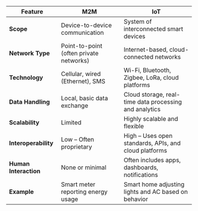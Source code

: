 | Feature               | **M2M**                                 | **IoT**                                                |
| --------------------- | --------------------------------------- | ------------------------------------------------------ |
| **Scope**             | Device-to-device communication          | System of interconnected smart devices                 |
| **Network Type**      | Point-to-point (often private networks) | Internet-based, cloud-connected networks               |
| **Technology**        | Cellular, wired (Ethernet), SMS         | Wi-Fi, Bluetooth, Zigbee, LoRa, cloud platforms        |
| **Data Handling**     | Local, basic data exchange              | Cloud storage, real-time data processing and analytics |
| **Scalability**       | Limited                                 | Highly scalable and flexible                           |
| **Interoperability**  | Low – Often proprietary                 | High – Uses open standards, APIs, and cloud platforms  |
| **Human Interaction** | None or minimal                         | Often includes apps, dashboards, notifications         |
| **Example**           | Smart meter reporting energy usage      | Smart home adjusting lights and AC based on behavior   |
